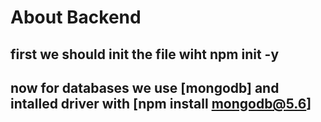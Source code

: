 # About Backend

## first we should init the file wiht npm init -y

## now for databases we use [mongodb] and intalled driver with [npm install mongodb@5.6]